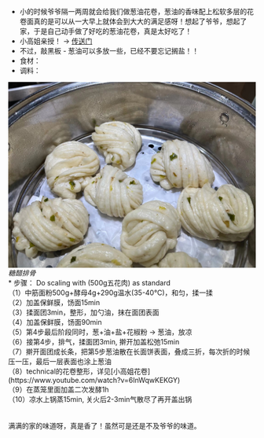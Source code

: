 * 小的时候爷爷隔一两周就会给我们做葱油花卷，葱油的香味配上松软多层的花卷面真的是可以从一大早上就体会到大大的满足感呀！想起了爷爷，想起了家，于是自己动手做了好吃的葱油花卷，真是太好吃了！
* 小高姐亲授！ -> [传送门](https://www.youtube.com/watch?v=6InWqwKEKGY)
* 不过，敲黑板 - 葱油可以多放一些，已经不要忘记搁盐！！
* 食材： 
* 调料： 

<p float="left">
  <img src="/images/Mar2022_cyhj.jpeg" width="600" align="left" style="margin-right: 3em"/>  
</p>
<em>糖醋排骨</em>
<br/>
* 步骤： Do scaling with (500g五花肉) as standard </br>
        （1）中筋面粉500g+酵母4g+290g温水(35-40℃)，和匀，揉一揉 </br>
        （2）加盖保鲜膜，饧面15min</br>
        （3）揉面团3min，整形，加勺油，抹在面团表面</br>
        （4）加盖保鲜膜，饧面90min</br>
        （5）第4步最后阶段同时，葱+油+盐+花椒粉 → 葱油，放凉</br>
        （6）接第4步，排气，揉面团3min, 擀开加盖松弛15min</br>
        （7）擀开面团成长条，把第5步葱油散在长面饼表面，叠成三折，每次折的时候压一压，最后一层表面也涂上葱油</br>
        （8）technical的花卷整形，详见[小高姐花卷](https://www.youtube.com/watch?v=6InWqwKEKGY)</br>
        （9）在蒸笼里面加盖二次发酵1h</br>
        （10）凉水上锅蒸15min, 关火后2-3min气散尽了再开盖出锅</br>
<br/><br/>      
满满的家的味道呀，真是香了！虽然可是还是不及爷爷的味道。
